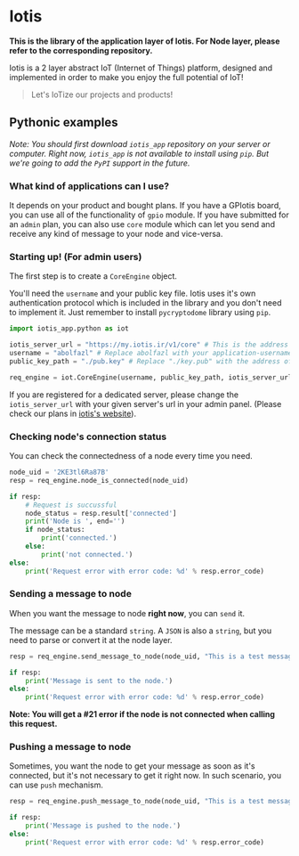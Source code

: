 <!-- In the name of Allah -->

# Iotis

**This is the library of the application layer of Iotis. For Node layer, please refer to the corresponding repository.**

Iotis is a 2 layer abstract IoT (Internet of Things) platform, designed and implemented in order to make you enjoy the full potential of IoT!

> Let's IoTize our projects and products!

## Pythonic examples
*Note: You should first download `iotis_app` repository on your server or computer. Right now, `iotis_app` is not available to install using `pip`. But we're going to add the `PyPI` support in the future.*

### What kind of applications can I use?
It depends on your product and bought plans. If you have a GPIotis board, you can use all of the functionality of `gpio` module. If you have submitted for an `admin` plan, you can also use `core` module which can let you send and receive any kind of message to your node and vice-versa.

### Starting up! (For admin users)
The first step is to create a `CoreEngine` object.

You'll need the `username` and your public key file. Iotis uses it's own authentication protocol which is included in the library and you don't need to implement it. Just remember to install `pycryptodome` library using `pip`.

```python
import iotis_app.python as iot

iotis_server_url = "https://my.iotis.ir/v1/core" # This is the address of our test server's core!
username = "abolfazl" # Replace abolfazl with your application-username 
public_key_path = "./pub.key" # Replace "./key.pub" with the address of your security key file's address

req_engine = iot.CoreEngine(username, public_key_path, iotis_server_url)
```

If you are registered for a dedicated server, please change the `iotis_server_url` with your given server's url in your admin panel. (Please check our plans in [iotis's website](https://iotis.ir)). 


### Checking node's connection status
You can check the connectedness of a node every time you need.

```python
node_uid = '2KE3tl6Ra87B'
resp = req_engine.node_is_connected(node_uid)

if resp:
    # Request is succussful
    node_status = resp.result['connected']
    print('Node is ', end='')
    if node_status:
        print('connected.')
    else:
        print('not connected.')
else:
    print('Request error with error code: %d' % resp.error_code)
```

### Sending a message to node
When you want the message to node **right now**, you can `send` it.

The message can be a standard `string`. A `JSON` is also a `string`, but you need to parse or convert it at the node layer.

```python
resp = req_engine.send_message_to_node(node_uid, "This is a test message!")

if resp:
    print('Message is sent to the node.')
else:
    print('Request error with error code: %d' % resp.error_code)
```

**Note: You will get a #21 error if the node is not connected when calling this request.**

### Pushing a message to node
Sometimes, you want the node to get your message as soon as it's connected, but it's not necessary to get it right now. In such scenario, you can use `push` mechanism. 

```python
resp = req_engine.push_message_to_node(node_uid, "This is a test message!")

if resp:
    print('Message is pushed to the node.')
else:
    print('Request error with error code: %d' % resp.error_code)
```